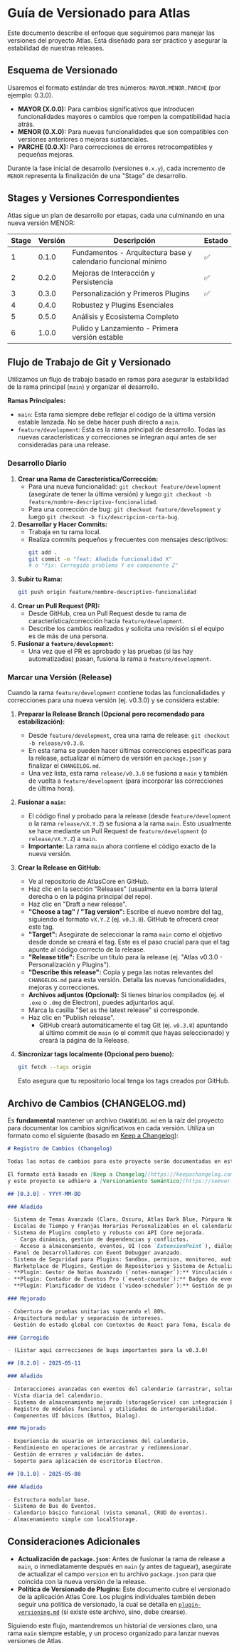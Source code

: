# Guía de Versionado para Atlas

Este documento describe el enfoque que seguiremos para manejar las versiones del proyecto Atlas. Está diseñado para ser práctico y asegurar la estabilidad de nuestras releases.

## Esquema de Versionado

Usaremos el formato estándar de tres números: `MAYOR.MENOR.PARCHE` (por ejemplo: 0.3.0).

- **MAYOR (X.0.0):** Para cambios significativos que introducen funcionalidades mayores o cambios que rompen la compatibilidad hacia atrás.
- **MENOR (0.X.0):** Para nuevas funcionalidades que son compatibles con versiones anteriores o mejoras sustanciales.
- **PARCHE (0.0.X):** Para correcciones de errores retrocompatibles y pequeñas mejoras.

Durante la fase inicial de desarrollo (versiones `0.x.y`), cada incremento de `MENOR` representa la finalización de una "Stage" de desarrollo.

## Stages y Versiones Correspondientes

Atlas sigue un plan de desarrollo por etapas, cada una culminando en una nueva versión MENOR:

| Stage | Versión | Descripción                                                   | Estado |
| ----- | ------- | ------------------------------------------------------------- | ------ |
| 1     | 0.1.0   | Fundamentos - Arquitectura base y calendario funcional mínimo | ✅     |
| 2     | 0.2.0   | Mejoras de Interacción y Persistencia                         | ✅     |
| 3     | 0.3.0   | Personalización y Primeros Plugins                            | ✅     |
| 4     | 0.4.0   | Robustez y Plugins Esenciales                                 |        |
| 5     | 0.5.0   | Análisis y Ecosistema Completo                                |        |
| 6     | 1.0.0   | Pulido y Lanzamiento - Primera versión estable                |        |

## Flujo de Trabajo de Git y Versionado

Utilizamos un flujo de trabajo basado en ramas para asegurar la estabilidad de la rama principal (`main`) y organizar el desarrollo.

**Ramas Principales:**

- `main`: Esta rama siempre debe reflejar el código de la última versión estable lanzada. No se debe hacer push directo a `main`.
- `feature/development`: Esta es la rama principal de desarrollo. Todas las nuevas características y correcciones se integran aquí antes de ser consideradas para una release.

### Desarrollo Diario

1.  **Crear una Rama de Característica/Corrección:**
    - Para una nueva funcionalidad: `git checkout feature/development` (asegúrate de tener la última versión) y luego `git checkout -b feature/nombre-descriptivo-funcionalidad`.
    - Para una corrección de bug: `git checkout feature/development` y luego `git checkout -b fix/descripcion-corta-bug`.
2.  **Desarrollar y Hacer Commits:**
    - Trabaja en tu rama local.
    - Realiza commits pequeños y frecuentes con mensajes descriptivos:
      ```bash
      git add .
      git commit -m "feat: Añadida funcionalidad X"
      # o "fix: Corregido problema Y en componente Z"
      ```
3.  **Subir tu Rama:**
    ```bash
    git push origin feature/nombre-descriptivo-funcionalidad
    ```
4.  **Crear un Pull Request (PR):**
    - Desde GitHub, crea un Pull Request desde tu rama de característica/corrección hacia `feature/development`.
    - Describe los cambios realizados y solicita una revisión si el equipo es de más de una persona.
5.  **Fusionar a `feature/development`:**
    - Una vez que el PR es aprobado y las pruebas (si las hay automatizadas) pasan, fusiona la rama a `feature/development`.

### Marcar una Versión (Release)

Cuando la rama `feature/development` contiene todas las funcionalidades y correcciones para una nueva versión (ej. v0.3.0) y se considera estable:

1.  **Preparar la Release Branch (Opcional pero recomendado para estabilización):**

    - Desde `feature/development`, crea una rama de release: `git checkout -b release/v0.3.0`.
    - En esta rama se pueden hacer últimas correcciones específicas para la release, actualizar el número de versión en `package.json` y finalizar el `CHANGELOG.md`.
    - Una vez lista, esta rama `release/v0.3.0` se fusiona a `main` y también de vuelta a `feature/development` (para incorporar las correcciones de última hora).

2.  **Fusionar a `main`:**

    - El código final y probado para la release (desde `feature/development` o la rama `release/vX.Y.Z`) se fusiona a la rama `main`. Esto usualmente se hace mediante un Pull Request de `feature/development` (o `release/vX.Y.Z`) a `main`.
    - **Importante:** La rama `main` ahora contiene el código exacto de la nueva versión.

3.  **Crear la Release en GitHub:**

    - Ve al repositorio de AtlasCore en GitHub.
    - Haz clic en la sección "Releases" (usualmente en la barra lateral derecha o en la página principal del repo).
    - Haz clic en "Draft a new release".
    - **"Choose a tag" / "Tag version":** Escribe el nuevo nombre del tag, siguiendo el formato `vX.Y.Z` (ej. `v0.3.0`). GitHub te ofrecerá crear este tag.
    - **"Target":** Asegúrate de seleccionar la rama `main` como el objetivo desde donde se creará el tag. Este es el paso crucial para que el tag apunte al código correcto de la release.
    - **"Release title":** Escribe un título para la release (ej. "Atlas v0.3.0 - Personalización y Plugins").
    - **"Describe this release":** Copia y pega las notas relevantes del `CHANGELOG.md` para esta versión. Detalla las nuevas funcionalidades, mejoras y correcciones.
    - **Archivos adjuntos (Opcional):** Si tienes binarios compilados (ej. el `.exe` o `.dmg` de Electron), puedes adjuntarlos aquí.
    - Marca la casilla "Set as the latest release" si corresponde.
    - Haz clic en "Publish release".
      - GitHub creará automáticamente el tag Git (ej. `v0.3.0`) apuntando al último commit de `main` (o el commit que hayas seleccionado) y creará la página de la Release.

4.  **Sincronizar tags localmente (Opcional pero bueno):**
    ```bash
    git fetch --tags origin
    ```
    Esto asegura que tu repositorio local tenga los tags creados por GitHub.

## Archivo de Cambios (CHANGELOG.md)

Es **fundamental** mantener un archivo `CHANGELOG.md` en la raíz del proyecto para documentar los cambios significativos en cada versión. Utiliza un formato como el siguiente (basado en [Keep a Changelog](https://keepachangelog.com/)):

```markdown
# Registro de Cambios (Changelog)

Todas las notas de cambios para este proyecto serán documentadas en este archivo.

El formato está basado en [Keep a Changelog](https://keepachangelog.com/es-ES/1.0.0/),
y este proyecto se adhiere a [Versionamiento Semántico](https://semver.org/lang/es/).

## [0.3.0] - YYYY-MM-DD

### Añadido

- Sistema de Temas Avanzado (Claro, Oscuro, Atlas Dark Blue, Púrpura Nocturno, Deep Ocean).
- Escalas de Tiempo y Franjas Horarias Personalizables en el calendario.
- Sistema de Plugins completo y robusto con API Core mejorada.
  - Carga dinámica, gestión de dependencias y conflictos.
  - Acceso a almacenamiento, eventos, UI (con `ExtensionPoint`), diálogos, comunicación inter-plugins.
- Panel de Desarrolladores con Event Debugger avanzado.
- Sistema de Seguridad para Plugins: Sandbox, permisos, monitoreo, auditoría.
- Marketplace de Plugins, Gestión de Repositorios y Sistema de Actualizaciones.
- **Plugin: Gestor de Notas Avanzado (`notes-manager`):** Vinculación con eventos, editor de texto enriquecido.
- **Plugin: Contador de Eventos Pro (`event-counter`):** Badges de eventos personalizables.
- **Plugin: Planificador de Videos (`video-scheduler`):** Gestión de producción de video con estados y ingresos.

### Mejorado

- Cobertura de pruebas unitarias superando el 80%.
- Arquitectura modular y separación de intereses.
- Gestión de estado global con Contextos de React para Tema, Escala de Tiempo y Diálogos.

### Corregido

- (Listar aquí correcciones de bugs importantes para la v0.3.0)

## [0.2.0] - 2025-05-11

### Añadido

- Interacciones avanzadas con eventos del calendario (arrastrar, soltar, redimensionar, snap).
- Vista diaria del calendario.
- Sistema de almacenamiento mejorado (storageService) con integración Electron Store.
- Registro de módulos funcional y utilidades de interoperabilidad.
- Componentes UI básicos (Button, Dialog).

### Mejorado

- Experiencia de usuario en interacciones del calendario.
- Rendimiento en operaciones de arrastrar y redimensionar.
- Gestión de errores y validación de datos.
- Soporte para aplicación de escritorio Electron.

## [0.1.0] - 2025-05-08

### Añadido

- Estructura modular base.
- Sistema de Bus de Eventos.
- Calendario básico funcional (vista semanal, CRUD de eventos).
- Almacenamiento simple con localStorage.
```

## Consideraciones Adicionales

- **Actualización de `package.json`:** Antes de fusionar la rama de release a `main`, o inmediatamente después en `main` (y antes de taguear), asegúrate de actualizar el campo `version` en tu archivo `package.json` para que coincida con la nueva versión de la release.
- **Política de Versionado de Plugins:** Este documento cubre el versionado de la aplicación Atlas Core. Los plugins individuales también deben seguir una política de versionado, la cual se detalla en [`plugin-versioning.md`](./plugin-versioning.md) (si existe este archivo, sino, debe crearse).

Siguiendo este flujo, mantendremos un historial de versiones claro, una rama `main` siempre estable, y un proceso organizado para lanzar nuevas versiones de Atlas.
